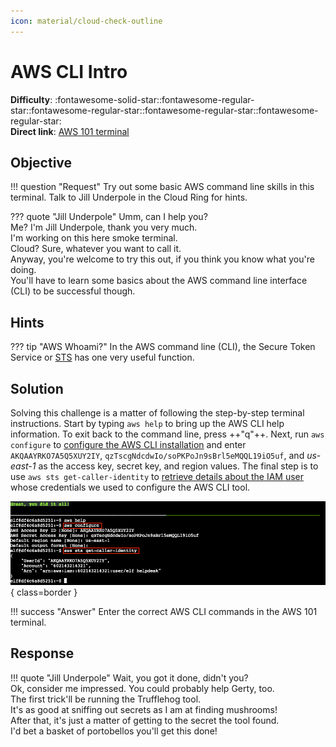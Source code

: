 ```yaml
---
icon: material/cloud-check-outline
---
```


# AWS CLI Intro

**Difficulty**: :fontawesome-solid-star::fontawesome-regular-star::fontawesome-regular-star::fontawesome-regular-star::fontawesome-regular-star:<br/>
**Direct link**: [AWS 101 terminal](https://hhc22-wetty.kringlecon.com/?&challenge=aws101)


## Objective

!!! question "Request"
    Try out some basic AWS command line skills in this terminal. Talk to Jill Underpole in the Cloud Ring for hints.

??? quote "Jill Underpole"
    Umm, can I help you?<br/>
    Me? I'm Jill Underpole, thank you very much.<br/>
    I'm working on this here smoke terminal.<br/>
    Cloud? Sure, whatever you want to call it.<br/>
    Anyway, you're welcome to try this out, if you think you know what you're doing.<br/>
    You'll have to learn some basics about the AWS command line interface (CLI) to be successful though.


## Hints

??? tip "AWS Whoami?"
    In the AWS command line (CLI), the Secure Token Service or [STS](https://awscli.amazonaws.com/v2/documentation/api/latest/reference/sts/get-caller-identity.html) has one very useful function.


## Solution

Solving this challenge is a matter of following the step-by-step terminal instructions. Start by typing `aws help` to bring up the AWS CLI help information. To exit back to the command line, press ++"q"++. Next, run `aws configure` to [configure the AWS CLI installation](https://docs.aws.amazon.com/cli/latest/userguide/cli-configure-quickstart.html#cli-configure-quickstart-config) and enter `AKQAAYRKO7A5Q5XUY2IY`, `qzTscgNdcdwIo/soPKPoJn9sBrl5eMQQL19iO5uf`, and *us-east-1* as the access key, secret key, and region values. The final step is to use `aws sts get-caller-identity` to [retrieve details about the IAM user](https://awscli.amazonaws.com/v2/documentation/api/latest/reference/sts/get-caller-identity.html) whose credentials we used to configure the AWS CLI tool.

![AWS CLI commands](../img/objectives/o11/aws_cli_commands.png){ class=border }

!!! success "Answer"
    Enter the correct AWS CLI commands in the AWS 101 terminal.


## Response

!!! quote "Jill Underpole"
    Wait, you got it done, didn't you?<br/>
    Ok, consider me impressed. You could probably help Gerty, too.<br/>
    The first trick'll be running the Trufflehog tool.<br/>
    It's as good at sniffing out secrets as I am at finding mushrooms!<br/>
    After that, it's just a matter of getting to the secret the tool found.<br/>
    I'd bet a basket of portobellos you'll get this done!
